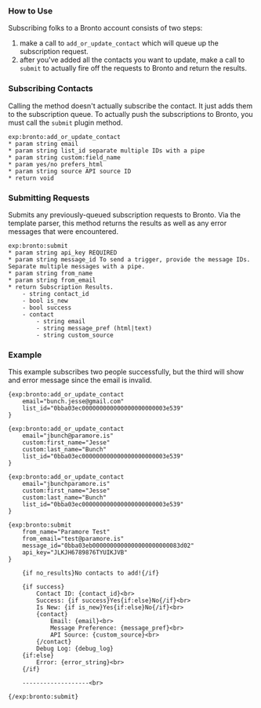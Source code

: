 ### How to Use

Subscribing folks to a Bronto account consists of two steps:

1. make a call to `add_or_update_contact` which will queue up the subscription request. 
2. after you've added all the contacts you want to update, make a call to `submit` to actually fire off the requests to Bronto and return the results.

### Subscribing Contacts
Calling the method doesn't actually subscribe the contact. It just adds them to the subscription queue.
To actually push the subscriptions to Bronto, you must call the `submit` plugin method.

	exp:bronto:add_or_update_contact
	* param string email
	* param string list_id separate multiple IDs with a pipe
	* param string custom:field_name 
	* param yes/no prefers_html 
	* param string source API source ID
	* return void

### Submitting Requests
Submits any previously-queued subscription requests to Bronto. Via the template parser, this method returns the
results as well as any error messages that were encountered.

	exp:bronto:submit
	* param string api_key REQUIRED 
	* param string message_id To send a trigger, provide the message IDs. Separate multiple messages with a pipe.
	* param string from_name
	* param string from_email
	* return Subscription Results.
		- string contact_id
		- bool is_new
		- bool success
		- contact
			- string email
			- string message_pref (html|text)
			- string custom_source

### Example
This example subscribes two people successfully, but the third will show
and error message since the email is invalid.

	{exp:bronto:add_or_update_contact
		email="bunch.jesse@gmail.com"
		list_id="0bba03ec000000000000000000000003e539"
	}

	{exp:bronto:add_or_update_contact
		email="jbunch@paramore.is"
		custom:first_name="Jesse"
		custom:last_name="Bunch"
		list_id="0bba03ec000000000000000000000003e539"
	}

	{exp:bronto:add_or_update_contact
		email="jbunchparamore.is"
		custom:first_name="Jesse"
		custom:last_name="Bunch"
		list_id="0bba03ec000000000000000000000003e539"
	}

	{exp:bronto:submit
		from_name="Paramore Test"
		from_email="test@paramore.is"
		message_id="0bba03eb0000000000000000000000083d02"
		api_key="JLKJH6789876TYUIKJVB"
	}

		{if no_results}No contacts to add!{/if}
	
		{if success}
			Contact ID: {contact_id}<br>
			Success: {if success}Yes{if:else}No{/if}<br>
			Is New: {if is_new}Yes{if:else}No{/if}<br>
			{contact}
				Email: {email}<br>
				Message Preference: {message_pref}<br>
				API Source: {custom_source}<br>
			{/contact}
			Debug Log: {debug_log}
		{if:else}
			Error: {error_string}<br>
		{/if}

		-------------------<br>

	{/exp:bronto:submit}